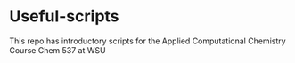 # Useful-scripts
This repo has introductory scripts for the Applied Computational Chemistry Course Chem 537 at WSU
